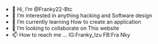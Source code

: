 - 👋 Hi, I’m @Franky22-Btc
- 👀 I’m interested in anything hacking and Software design 
- 🌱 I’m currently learning How to create an application 
- 💞️ I’m looking to collaborate on This website 
- 📫 How to reach me ...
IG:Franky_Izu
FB:Fra Nky
<!---
Franky22-Btc/Franky22-Btc is a ✨ special ✨ repository because its `README.md` (this file) appears on your GitHub profile.
You can click the Preview link to take a look at your changes.
--->
